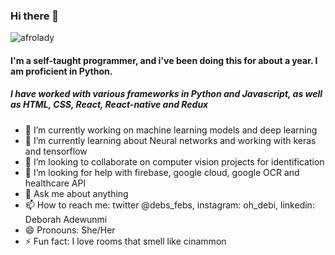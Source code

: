 ### Hi there 👋

![afrolady](https://user-images.githubusercontent.com/69582771/113679684-f21b7780-96b7-11eb-9671-aedbb643e3bd.jpeg)



<!--
**Deborah-code/Deborah-code** is a ✨ _special_ ✨ repository because its `README.md` (this file) appears on your GitHub profile. -->



#### I'm a self-taught programmer, and i've been doing this for about a year. I am proficient in Python.
##### I have worked with various frameworks in Python and Javascript, as well as HTML, CSS, React, React-native and Redux

- 🔭 I’m currently working on machine learning models and deep learning
- 🌱 I’m currently learning about Neural networks and working with keras and tensorflow
- 👯 I’m looking to collaborate on computer vision projects for identification
- 🤔 I’m looking for help with firebase, google cloud, google OCR and healthcare API
- 💬 Ask me about anything
- 📫 How to reach me: twitter @debs_febs, instagram: oh_debi, linkedin: Deborah Adewunmi
- 😄 Pronouns: She/Her
- ⚡ Fun fact: I love rooms that smell like cinammon
